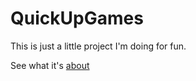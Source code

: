 # QuickUpGames
This is just a little project I'm doing for fun.

See what it's [about](https://qupg.tk/about/)